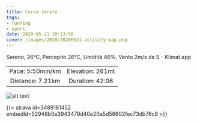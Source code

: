 ```yaml
---
title: Corsa serale 
tags:
- running
- sport
date: 2020-05-21 18:13:58
cover: /images/2020/20200521-activity-map.png
---
```


Sereno, 26°C, Percepito 26°C, Umidità 46%, Vento 2m/s da S - Klimat.app

| | |
| :-: | :-: |
| Pace: 5:50min/km | Elevation: 261mt |
| Distance: 7.21km | Duration: 42:06 |



![alt text](/images/2020/20200521-activity-map.png "map")


{{< strava id=3489181452 embedId=52948b0e3943479d40e20a5d56602fec73db76c9 >}}
